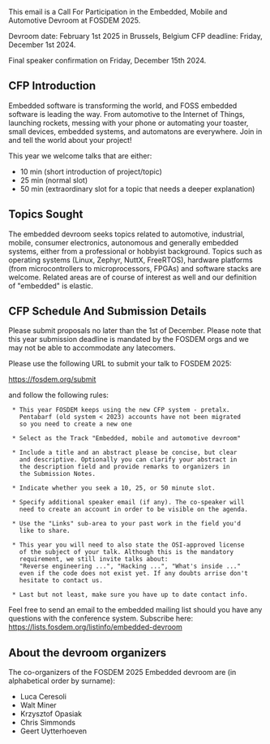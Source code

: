This email is a Call For Participation in the Embedded, Mobile and
Automotive Devroom at FOSDEM 2025.


Devroom date: February 1st 2025 in Brussels, Belgium
CFP deadline: Friday, December 1st 2024.

Final speaker confirmation on Friday, December 15th 2024.


CFP Introduction
---------------------------

Embedded software is transforming the world, and FOSS embedded software
is leading the way. From automotive to the Internet of Things,
launching rockets, messing with your phone or automating your toaster,
small devices, embedded systems, and automatons are everywhere.
Join in and tell the world about your project!

This year we welcome talks that are either:
* 10 min (short introduction of project/topic)
* 25 min (normal slot)
* 50 min (extraordinary slot for a topic that needs a deeper explanation)

Topics Sought
------------------------

The embedded devroom seeks topics related to automotive, industrial,
mobile, consumer electronics, autonomous and generally embedded
systems, either from a professional or hobbyist background. Topics
such as operating systems (Linux, Zephyr, NuttX, FreeRTOS), hardware
platforms (from microcontrollers to microprocessors, FPGAs) and
software stacks are welcome. Related areas are of course of interest
as well and our definition of "embedded" is elastic.

CFP Schedule And Submission Details
-----------------------------------------------------------

Please submit proposals no later than the 1st of December. Please note
that this year submission deadline is mandated by the FOSDEM orgs and
we may not be able to accommodate any latecomers.

Please use the following URL to submit your talk to FOSDEM 2025:

https://fosdem.org/submit

and follow the following rules:

     * This year FOSDEM keeps using the new CFP system - pretalx.
       Pentabarf (old system < 2023) accounts have not been migrated
       so you need to create a new one

     * Select as the Track "Embedded, mobile and automotive devroom"

     * Include a title and an abstract please be concise, but clear
       and descriptive. Optionally you can clarify your abstract in
       the description field and provide remarks to organizers in
       the Submission Notes.

     * Indicate whether you seek a 10, 25, or 50 minute slot.

     * Specify additional speaker email (if any). The co-speaker will
       need to create an account in order to be visible on the agenda.

     * Use the "Links" sub-area to your past work in the field you'd
       like to share.

     * This year you will need to also state the OSI-approved license
       of the subject of your talk. Although this is the mandatory
       requirement, we still invite talks about:
       "Reverse engineering ...", "Hacking ...", "What's inside ..."
       even if the code does not exist yet. If any doubts arrise don't
       hesitate to contact us.

     * Last but not least, make sure you have up to date contact info.

Feel free to send an email to the embedded mailing list should you have
any questions with the conference system.
Subscribe here: https://lists.fosdem.org/listinfo/embedded-devroom


About the devroom organizers
--------------------------------------------------

The co-organizers of the FOSDEM 2025 Embedded devroom are
(in alphabetical order by surname):

* Luca Ceresoli
* Walt Miner
* Krzysztof Opasiak
* Chris Simmonds
* Geert Uytterhoeven
